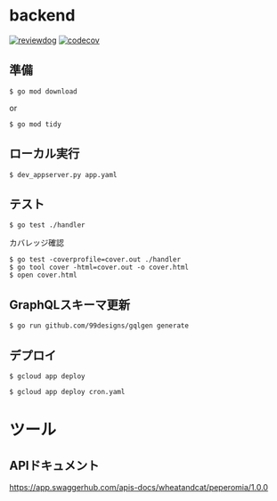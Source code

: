 # backend

[![reviewdog](https://github.com/wheatandcat/PeperomiaBackend/workflows/reviewdog/badge.svg?branch=master&event=push)](https://github.com/wheatandcat/PeperomiaBackend/actions?query=workflow%3Areviewdog+event%3Apush+branch%3Amaster) [![codecov](https://codecov.io/gh/wheatandcat/PeperomiaBackend/branch/master/graph/badge.svg)](https://codecov.io/gh/wheatandcat/PeperomiaBackend)

## 準備

```
$ go mod download
```

or

```
$ go mod tidy
```


## ローカル実行

```
$ dev_appserver.py app.yaml
```

## テスト

```
$ go test ./handler
```


カバレッジ確認

```
$ go test -coverprofile=cover.out ./handler
$ go tool cover -html=cover.out -o cover.html
$ open cover.html
```

## GraphQLスキーマ更新

```
$ go run github.com/99designs/gqlgen generate
```

## デプロイ

```
$ gcloud app deploy
```

```
$ gcloud app deploy cron.yaml
```

# ツール

## APIドキュメント

https://app.swaggerhub.com/apis-docs/wheatandcat/peperomia/1.0.0

